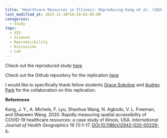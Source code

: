 ```yaml
---
title: "Healthcare Resources in Illinois: Reproducing Kang et al. (2020)"
last_modified_at: 2023-11-30T16:20:02-05:00
categories:
  - Study
tags:
  - GIS
  - Science
  - Reproducibility
  - Discussion
  - Lab
---
```



Check out the reproduced study [here](https://andreyjcao.github.io/RPr-Kang-2020/) 

Check out the Github repository for the replication [here](https://github.com/andreyjcao/RPr-Kang-2020)

I would like to specifically thank fellow students [Grace Sokolow](https://gsokolow.github.io/) and [Audrey Park](https://audreyrpark.github.io/) for the collaboration on this replication. 


**References**

Kang, J. Y., A. Michels, F. Lyu, Shaohua Wang, N. Agbodo, V. L. Freeman, and Shaowen Wang. 2020. Rapidly measuring spatial accessibility of COVID-19 healthcare resources: a case study of Illinois, USA. *International Journal of Health Geographics* 19 (1):1–17. [DOI:10.1186/s12942-020-00229-x.](https://ij-healthgeographics.biomedcentral.com/articles/10.1186/s12942-020-00229-x)